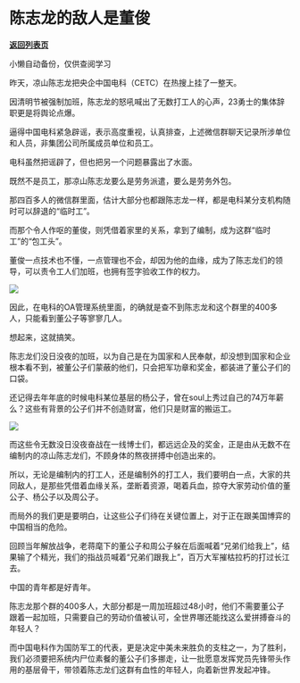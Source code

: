 # 陈志龙的敌人是董俊

[**返回列表页**](/gzh/政事堂2019)

小懒自动备份，仅供查阅学习

昨天，凉山陈志龙把央企中国电科（CETC）在热搜上挂了一整天。  

因清明节被强制加班，陈志龙的怒吼喊出了无数打工人的心声，23勇士的集体辞职更是将舆论点爆。

逼得中国电科紧急辟谣，表示高度重视，认真排查，上述微信群聊天记录所涉单位和人员，非集团公司所属成员单位和员工。

电科虽然把谣辟了，但也把另一个问题暴露出了水面。  

既然不是员工，那凉山陈志龙要么是劳务派遣，要么是劳务外包。

那四百多人的微信群里面，估计大部分也都跟陈志龙一样，都是电科某分支机构随时可以辞退的“临时工”。

而那个令人作呕的董俊，则凭借着家里的关系，拿到了编制，成为这群“临时工”的“包工头”。

董俊一点技术也不懂，一点管理也不会，却因为他的血缘，成为了陈志龙们的领导，可以责令工人们加班，也拥有签字验收工作的权力。

![](https://mmbiz.qpic.cn/mmbiz_jpg/rxhS23yu8cPFLsq05QY7P4VVBkflx2AN4B9YL7AtjI1skD2ZlC9dKqtwnNzyqPnp1emwvMCWOrGLqYKEdDqScg/640?wx_fmt=jpeg)

因此，在电科的OA管理系统里面，的确就是查不到陈志龙和这个群里的400多人，只能看到董公子等寥寥几人。

想起来，这就搞笑。

陈志龙们没日没夜的加班，以为自己是在为国家和人民奉献，却没想到国家和企业根本看不到，被董公子们蒙蔽的他们，只会把军功章和奖金，都装进了董公子们的口袋。

还记得去年年底的时候电科某位基层的杨公子，曾在soul上秀过自己的74万年薪么？这些有背景的公子们并不创造财富，他们只是财富的搬运工。

![](https://mmbiz.qpic.cn/mmbiz_png/rxhS23yu8cPFLsq05QY7P4VVBkflx2ANVBaicWCWlvQmhibTPe402b5hKuiavIGCKozbrJHUibtZWm4icrOl1SH8L5w/640?wx_fmt=png)

而这些令无数没日没夜奋战在一线博士们，都远远企及的奖金，正是由从无数不在编制内的凉山陈志龙们，不顾身体的熬夜拼搏中创造出来的。

所以，无论是编制内的打工人，还是编制外的打工人，我们要明白一点，大家的共同敌人，是那些凭借着血缘关系，垄断着资源，喝着兵血，掠夺大家劳动价值的董公子、杨公子以及周公子。

而局外的我们更是要明白，让这些公子们待在关键位置上，对于正在跟美国博弈的中国相当的危险。  

回顾当年解放战争，老蒋麾下的董公子和周公子躲在后面喊着“兄弟们给我上”，结果输了个精光，我们的指战员喊着“兄弟们跟我上”，百万大军摧枯拉朽的打过长江去。

中国的青年都是好青年。

陈志龙那个群的400多人，大部分都是一周加班超过48小时，他们不需要董公子跟着一起加班，只需要自己的劳动价值被认可，全世界哪还能找这么爱拼搏奋斗的年轻人？

而中国电科作为国防军工的代表，更是决定中美未来胜负的支柱之一，为了胜利，我们必须要把系统内尸位素餐的董公子们多挪走，让一批愿意发挥党员先锋带头作用的基层骨干，带领着陈志龙们这群有血性的年轻人，向着新世界发起冲锋。

